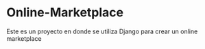 # Online-Marketplace
Este es un proyecto en donde se utiliza Django para crear un online marketplace 
